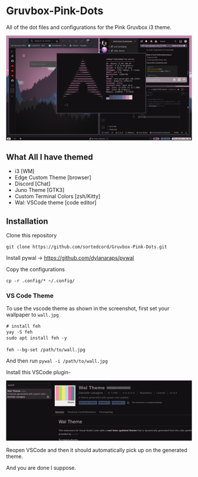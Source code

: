 # Gruvbox-Pink-Dots
All of the dot files and configurations for the Pink Gruvbox i3 theme.

![Screenshot](dev.png)

## What All I have themed

- i3 [WM]
- Edge Custom Theme [browser]
- Discord [Chat]
- Juno Theme [GTK3]
- Custom Terminal Colors [zsh/Kitty]
- Wal: VSCode theme [code editor]

## Installation

Clone this repository
``` 
git clone https://github.com/sortedcord/Gruvbox-Pink-Dots.git 
```

Install pywal -> https://github.com/dylanaraps/pywal

Copy the configurations
```
cp -r .config/* ~/.config/
```
### VS Code Theme

To use the vscode theme as shown in the screenshot, first set your wallpaper to `wall.jpg`
```
# install feh
yay -S feh
sudo apt install feh -y

feh --bg-set /path/to/wall.jpg
```

And then run `pywal -i /path/to/wall.jpg`

Install this VSCode plugin-

![Screenshot](extension.png)

Reopen VSCode and then it should automatically pick up on the generated theme.

And you are done I suppose.



